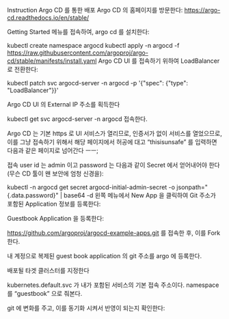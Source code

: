 Instruction
Argo CD 를 통한 배포
Argo CD 의 홈페이지를 방문한다:
https://argo-cd.readthedocs.io/en/stable/

Getting Started 메뉴를 접속하여, argo cd 를 설치한다:

kubectl create namespace argocd
kubectl apply -n argocd -f https://raw.githubusercontent.com/argoproj/argo-cd/stable/manifests/install.yaml
Argo CD UI 를 접속하기 위하여 LoadBalancer 로 전환한다:

kubectl patch svc argocd-server -n argocd -p '{"spec": {"type": "LoadBalancer"}}'

Argo CD UI 의 External IP 주소를 획득한다

kubectl get svc argocd-server -n argocd
접속한다.

Argo CD 는 기본 https 로 UI 서비스가 열리므로, 인증서가 없이 서비스를 열었으므로, 이를 그냥 접속하기 위해서 해당 페이지에서 허공에 대고 “thisisunsafe” 를 입력하면 다음과 같은 페이지로 넘어간다 ㅡㅡ;



접속 user id 는 admin 이고 password 는 다음과 같이 Secret 에서 얻어내어야 한다 (무슨 CD 툴이 왠 보안에 엄청 신경을):

kubectl -n argocd get secret argocd-initial-admin-secret -o jsonpath="{.data.password}" | base64 -d
왼쪽 메뉴에서 New App 을 클릭하여 Git 주소가 포함된 Application 정보를 등록한다:



Guestbook Application 을 등록한다:



https://github.com/argoproj/argocd-example-apps.git 를 접속한 후, 이를 Fork 한다.

내 계정으로 복제된 guest book application 의 git 주소를 argo 에 등록한다.



배포될 타겟 클러스터를 지정한다



kubernetes.default.svc 가 내가 포함된 서비스의 기본 접속 주소이다.
namespace 를 “guestbook” 으로 줘본다.

git 에 변화를 주고, 이를 동기화 시켜서 반영이 되는지 확인한다:



